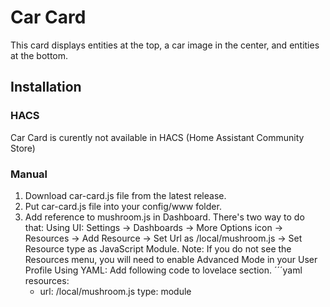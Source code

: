 # Car Card

This card displays entities at the top, a car image in the center, and entities at the bottom.

## Installation

### HACS
Car Card is curently not available in HACS (Home Assistant Community Store)

### Manual
1. Download car-card.js file from the latest release.
2. Put car-card.js file into your config/www folder.
3. Add reference to mushroom.js in Dashboard. There's two way to do that:
    Using UI: Settings → Dashboards → More Options icon → Resources → Add Resource → Set Url as /local/mushroom.js → Set Resource type as JavaScript Module. Note: If you do not see the Resources menu, you will need to enable Advanced Mode in your User Profile
    Using YAML: Add following code to lovelace section.
   ´´´yaml
    resources:
    - url: /local/mushroom.js
      type: module
